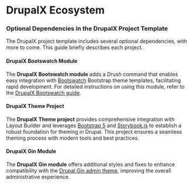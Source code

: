 # DrupalX Ecosystem

### Optional Dependencies in the DrupalX Project Template

The DrupalX project template includes several optional dependencies, with more to come. This guide briefly describes each project.

#### **DrupalX Bootswatch Module**

The **DrupalX Bootswatch module** adds a Drush command that enables easy integration with [Bootswatch](https://bootswatch.com) Bootstrap theme templates, facilitating rapid development. For detailed instructions on using this module, refer to the [DrupalX Bootswatch guide](theming-with-drupalx/drupalx-bootswatch.md).

#### **DrupalX Theme Project**

The **DrupalX Theme project** provides comprehensive integration with Layout Builder and leverages [Bootstrap 5](https://getbootstrap.com/) and [Storybook.js](https://storybook.js.org/) to establish a robust foundation for theming in Drupal. This project ensures a seamless theming process with modern tools and best practices.

#### **DrupalX Gin Module**

The **DrupalX Gin module** offers additional styles and fixes to enhance compatibility with the [Drupal Gin admin theme](https://drupal.org/project/gin), improving the overall administrative experience.
